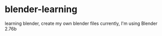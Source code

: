 # blender-learning
learning blender, create my own blender files
currently, I'm using Blender 2.76b
